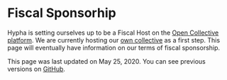 # Fiscal Sponsorhip

Hypha is setting ourselves up to be a Fiscal Host on the [Open Collective platform](https://opencollective.com/hyphacoopinc). We are currently hosting our [own collective](https://opencollective.com/hyphacoop) as a first step. This page will eventually have information on our terms of fiscal sponsorship.

This page was last updated on May 25, 2020. You can see previous versions on [GitHub](https://github.com/hyphacoop/handbook/).
